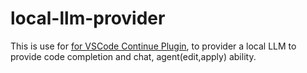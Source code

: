 # local-llm-provider
This is use for [for VSCode Continue Plugin](https://docs.continue.dev), to provider a local LLM to provide code completion and chat, agent(edit,apply) ability.
